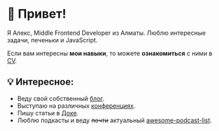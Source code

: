 
# 👋 Привет!

Я Алекс, Middle Frontend Developer из Алматы. Люблю интересные задачи, печеньки и JavaScript. 

Если вам интересны **мои навыки**, то можете **ознакомиться** с ними в [CV](https://webdev.kz/cv).

## 💡 Интересное:
- Веду свой собственный [блог](https://webdev.kz/blog).
- Выступаю на различных [конференциях](https://webdev.kz/lectures/).
- Пишу статьи в [Доке](https://doka.guide/people/punkmachine/).
- Люблю подкасты и веду ~~почти~~ актуальный [awesome-podcast-list](https://github.com/punkmachine/podcast-list).

